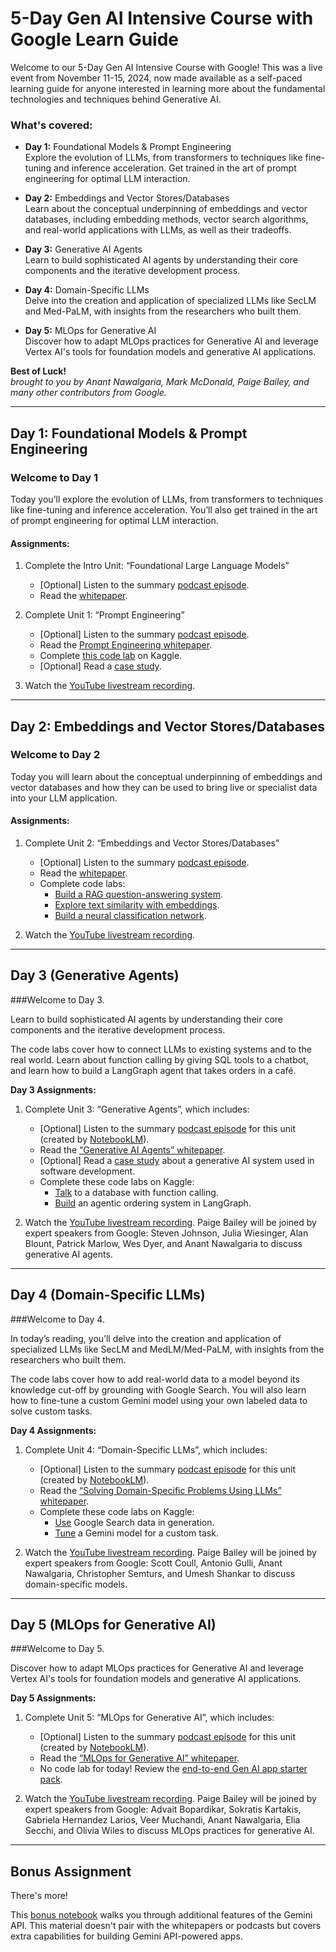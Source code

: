 # 5-Day Gen AI Intensive Course with Google Learn Guide

Welcome to our 5-Day Gen AI Intensive Course with Google! This was a live event from November 11-15, 2024, now made available as a self-paced learning guide for anyone interested in learning more about the fundamental technologies and techniques behind Generative AI.

### What's covered:

- **Day 1:** Foundational Models & Prompt Engineering  
  Explore the evolution of LLMs, from transformers to techniques like fine-tuning and inference acceleration. Get trained in the art of prompt engineering for optimal LLM interaction.

- **Day 2:** Embeddings and Vector Stores/Databases  
  Learn about the conceptual underpinning of embeddings and vector databases, including embedding methods, vector search algorithms, and real-world applications with LLMs, as well as their tradeoffs.

- **Day 3:** Generative AI Agents  
  Learn to build sophisticated AI agents by understanding their core components and the iterative development process.

- **Day 4:** Domain-Specific LLMs  
  Delve into the creation and application of specialized LLMs like SecLM and Med-PaLM, with insights from the researchers who built them.

- **Day 5:** MLOps for Generative AI  
  Discover how to adapt MLOps practices for Generative AI and leverage Vertex AI's tools for foundation models and generative AI applications.

**Best of Luck!**  
*brought to you by Anant Nawalgaria, Mark McDonald, Paige Bailey, and many other contributors from Google.*

---


## Day 1: Foundational Models & Prompt Engineering

### Welcome to Day 1

Today you’ll explore the evolution of LLMs, from transformers to techniques like fine-tuning and inference acceleration. You’ll also get trained in the art of prompt engineering for optimal LLM interaction.

#### Assignments:

1. Complete the Intro Unit: “Foundational Large Language Models”
   - [Optional] Listen to the summary [podcast episode](https://youtu.be/mQDlCZZsOyo).
   - Read the [whitepaper](https://www.kaggle.com/whitepaper-foundational-llm-and-text-generation).

2. Complete Unit 1: “Prompt Engineering”
   - [Optional] Listen to the summary [podcast episode](https://youtu.be/F_hJ2Ey4BNc).
   - Read the [Prompt Engineering whitepaper](https://www.kaggle.com/whitepaper-prompt-engineering).
   - Complete [this code lab](https://www.kaggle.com/code/markishere/day-1-prompting) on Kaggle.
   - [Optional] Read a [case study](https://cloud.google.com/blog/products/ai-machine-learning/how-commerzbank-is-transforming-financial-advisory-workflows-with-gen-ai).

3. Watch the [YouTube livestream recording](https://www.youtube.com/watch?v=kpRyiJUUFxY).

---

## Day 2: Embeddings and Vector Stores/Databases

### Welcome to Day 2

Today you will learn about the conceptual underpinning of embeddings and vector databases and how they can be used to bring live or specialist data into your LLM application.

#### Assignments:

1. Complete Unit 2: “Embeddings and Vector Stores/Databases”
   - [Optional] Listen to the summary [podcast episode](https://youtube.com/watch?v=1CC39K76Nqs).
   - Read the [whitepaper](https://kaggle.com/whitepaper-embeddings-and-vector-stores).
   - Complete code labs:
     - [Build a RAG question-answering system](https://www.kaggle.com/code/markishere/day-2-document-q-a-with-rag).
     - [Explore text similarity with embeddings](https://www.kaggle.com/code/markishere/day-2-embeddings-and-similarity-scores).
     - [Build a neural classification network](https://www.kaggle.com/code/markishere/day-2-classifying-embeddings-with-keras).

2. Watch the [YouTube livestream recording](https://www.youtube.com/watch?v=86GZC56rQCc).

---

## Day 3 (Generative Agents)

###Welcome to Day 3.  

Learn to build sophisticated AI agents by understanding their core components and the iterative development process.  

The code labs cover how to connect LLMs to existing systems and to the real world. Learn about function calling by giving SQL tools to a chatbot, and learn how to build a LangGraph agent that takes orders in a café.  

**Day 3 Assignments:**  

1. Complete Unit 3: “Generative Agents”, which includes:  
   - [Optional] Listen to the summary [podcast episode](https://youtu.be/H4gZd4BCrDQ) for this unit (created by [NotebookLM](https://notebooklm.google.com)).  
   -  Read the [“Generative AI Agents” whitepaper](https://www.kaggle.com/whitepaper-agents).  
   -  [Optional] Read a [case study](https://cloud.google.com/blog/products/ai-machine-learning/regnology-automates-ticket-to-code-with-genai-on-vertex-ai?e=48754805) about a generative AI system used in software development.  
   -  Complete these code labs on Kaggle:  
      - [Talk](https://www.kaggle.com/code/markishere/day-3-function-calling-with-the-gemini-api) to a database with function calling.  
      - [Build](https://www.kaggle.com/code/markishere/day-3-building-an-agent-with-langgraph/) an agentic ordering system in LangGraph.  

2. Watch the [YouTube livestream recording](https://www.youtube.com/watch?v=HQUtMWoTAD4&list=PLqFaTIg4myu-b1PlxitQdY0UYIbys-2es&index=3). Paige Bailey will be joined by expert speakers from Google: Steven Johnson, Julia Wiesinger, Alan Blount, Patrick Marlow, Wes Dyer, and Anant Nawalgaria to discuss generative AI agents.  

---

## Day 4 (Domain-Specific LLMs)

###Welcome to Day 4.  

In today’s reading, you’ll delve into the creation and application of specialized LLMs like SecLM and MedLM/Med-PaLM, with insights from the researchers who built them.  

The code labs cover how to add real-world data to a model beyond its knowledge cut-off by grounding with Google Search. You will also learn how to fine-tune a custom Gemini model using your own labeled data to solve custom tasks.  

**Day 4 Assignments:**  

1. Complete Unit 4: “Domain-Specific LLMs”, which includes:  
   -  [Optional] Listen to the summary [podcast episode](https://youtu.be/b1a4ZOQ8XdI) for this unit (created by [NotebookLM](https://notebooklm.google.com)).  
   -  Read the [“Solving Domain-Specific Problems Using LLMs” whitepaper](https://www.kaggle.com/whitepaper-solving-domains-specific-problems-using-llms).  
   -  Complete these code labs on Kaggle:  
      -  [Use](https://www.kaggle.com/code/markishere/day-4-google-search-grounding) Google Search data in generation.  
      -  [Tune](https://www.kaggle.com/code/markishere/day-4-fine-tuning-a-custom-model) a Gemini model for a custom task.  

2. Watch the [YouTube livestream recording](https://www.youtube.com/watch?v=odvuLMJWUSU&list=PLqFaTIg4myu-b1PlxitQdY0UYIbys-2es&index=4). Paige Bailey will be joined by expert speakers from Google: Scott Coull, Antonio Gulli, Anant Nawalgaria, Christopher Semturs, and Umesh Shankar to discuss domain-specific models.  

---

## Day 5 (MLOps for Generative AI)

###Welcome to Day 5.  

Discover how to adapt MLOps practices for Generative AI and leverage Vertex AI's tools for foundation models and generative AI applications.  

**Day 5 Assignments:**  

1. Complete Unit 5: “MLOps for Generative AI”, which includes:  
   -  [Optional] Listen to the summary [podcast episode](https://youtu.be/k9S6IhiUUj4) for this unit (created by [NotebookLM](https://notebooklm.google.com)).  
   -  Read the [“MLOps for Generative AI” whitepaper](https://www.kaggle.com/whitepaper-operationalizing-generative-ai-on-vertex-ai-using-mlops).  
   -  No code lab for today! Review the [end-to-end Gen AI app starter pack](https://goo.gle/e2e-gen-ai-app-starter-pack).  

2. Watch the [YouTube livestream recording](https://www.youtube.com/watch?v=uCFW0i9xrBc&list=PLqFaTIg4myu-b1PlxitQdY0UYIbys-2es&index=5). Paige Bailey will be joined by expert speakers from Google: Advait Bopardikar, Sokratis Kartakis, Gabriela Hernandez Larios, Veer Muchandi, Anant Nawalgaria, Elia Secchi, and Olivia Wiles to discuss MLOps practices for generative AI.  

---

## Bonus Assignment

There's more!  

This [bonus notebook](https://www.kaggle.com/code/markishere/bonus-day-extra-api-features-to-try/) walks you through additional features of the Gemini API. This material doesn't pair with the whitepapers or podcasts but covers extra capabilities for building Gemini API-powered apps.
